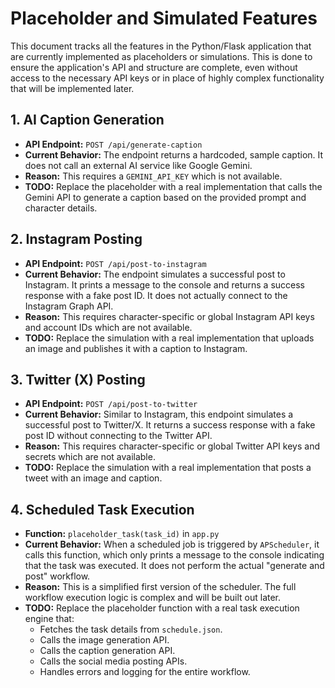 # Placeholder and Simulated Features

This document tracks all the features in the Python/Flask application that are currently implemented as placeholders or simulations. This is done to ensure the application's API and structure are complete, even without access to the necessary API keys or in place of highly complex functionality that will be implemented later.

## 1. AI Caption Generation

-   **API Endpoint:** `POST /api/generate-caption`
-   **Current Behavior:** The endpoint returns a hardcoded, sample caption. It does not call an external AI service like Google Gemini.
-   **Reason:** This requires a `GEMINI_API_KEY` which is not available.
-   **TODO:** Replace the placeholder with a real implementation that calls the Gemini API to generate a caption based on the provided prompt and character details.

## 2. Instagram Posting

-   **API Endpoint:** `POST /api/post-to-instagram`
-   **Current Behavior:** The endpoint simulates a successful post to Instagram. It prints a message to the console and returns a success response with a fake post ID. It does not actually connect to the Instagram Graph API.
-   **Reason:** This requires character-specific or global Instagram API keys and account IDs which are not available.
-   **TODO:** Replace the simulation with a real implementation that uploads an image and publishes it with a caption to Instagram.

## 3. Twitter (X) Posting

-   **API Endpoint:** `POST /api/post-to-twitter`
-   **Current Behavior:** Similar to Instagram, this endpoint simulates a successful post to Twitter/X. It returns a success response with a fake post ID without connecting to the Twitter API.
-   **Reason:** This requires character-specific or global Twitter API keys and secrets which are not available.
-   **TODO:** Replace the simulation with a real implementation that posts a tweet with an image and caption.

## 4. Scheduled Task Execution

-   **Function:** `placeholder_task(task_id)` in `app.py`
-   **Current Behavior:** When a scheduled job is triggered by `APScheduler`, it calls this function, which only prints a message to the console indicating that the task was executed. It does not perform the actual "generate and post" workflow.
-   **Reason:** This is a simplified first version of the scheduler. The full workflow execution logic is complex and will be built out later.
-   **TODO:** Replace the placeholder function with a real task execution engine that:
    -   Fetches the task details from `schedule.json`.
    -   Calls the image generation API.
    -   Calls the caption generation API.
    -   Calls the social media posting APIs.
    -   Handles errors and logging for the entire workflow.
